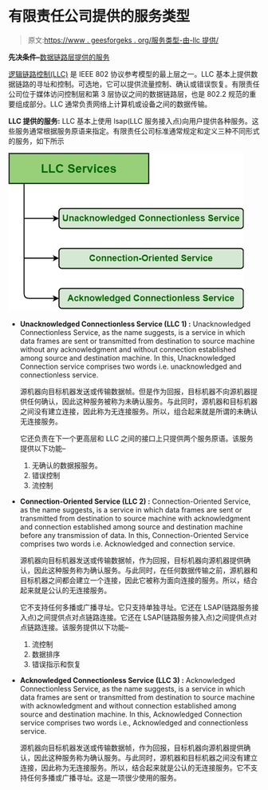 # 有限责任公司提供的服务类型

> 原文:[https://www . geesforgeks . org/服务类型-由-llc 提供/](https://www.geeksforgeeks.org/types-of-services-provided-by-llc/)

**先决条件–**[数据链路层提供的服务](https://www.geeksforgeeks.org/services-provided-by-data-link-layer/)

[逻辑链路控制(LLC)](https://practice.geeksforgeeks.org/problems/what-is-logical-link-control) 是 IEEE 802 协议参考模型的最上层之一。LLC 基本上提供数据链路的寻址和控制。可选地，它可以提供流量控制、确认或错误恢复。有限责任公司位于媒体访问控制层和第 3 层协议之间的数据链路层，也是 802.2 规范的重要组成部分。LLC 通常负责网络上计算机或设备之间的数据传输。

**LLC 提供的服务:**
LLC 基本上使用 lsap(LLC 服务接入点)向用户提供各种服务。这些服务通常根据服务原语来指定。有限责任公司标准通常规定和定义三种不同形式的服务，如下所示

![](img/eeb6138d791b7cfee77cacc8fec0eb44.png)

*   **Unacknowledged Connectionless Service (LLC 1) :**
    Unacknowledged Connectionless Service, as the name suggests, is a service in which data frames are sent or transmitted from destination to source machine without any acknowledgment and without connection established among source and destination machine. In this, Unacknowledged Connection service comprises two words i.e. unacknowledged and connectionless service.

    源机器向目标机器发送或传输数据帧。但是作为回报，目标机器不向源机器提供任何确认，因此这种服务被称为未确认服务。与此同时，源机器和目标机器之间没有建立连接，因此称为无连接服务。所以，组合起来就是所谓的未确认无连接服务。

    它还负责在下一个更高层和 LLC 之间的接口上只提供两个服务原语。该服务提供以下功能–

    1.  无确认的数据报服务。
    2.  错误控制
    3.  流控制
*   **Connection-Oriented Service (LLC 2) :**
    Connection-Oriented Service, as the name suggests, is a service in which data frames are sent or transmitted from destination to source machine with acknowledgment and connection established among source and destination machine before any transmission of data. In this, Connection-Oriented Service comprises two words i.e. Acknowledged and connection service.

    源机器向目标机器发送或传输数据帧，作为回报，目标机器向源机器提供确认，因此这种服务称为确认服务。与此同时，在任何数据传输之前，源机器和目标机器之间都会建立一个连接，因此它被称为面向连接的服务。所以，结合起来就是公认的无连接服务。

    它不支持任何多播或广播寻址。它只支持单独寻址。它还在 LSAP(链路服务接入点)之间提供点对点链路连接。它还在 LSAP(链路服务接入点)之间提供点对点链路连接。该服务提供以下功能–

    1.  流控制
    2.  数据排序
    3.  错误指示和恢复
*   **Acknowledged Connectionless Service (LLC 3) :**
    Acknowledged Connectionless Service, as the name suggests, is a service in which data frames are sent or transmitted from destination to source machine with acknowledgment and without connection established among source and destination machine. In this, Acknowledged Connection service comprises two words i.e., Acknowledged and connectionless service.

    源机器向目标机器发送或传输数据帧，作为回报，目标机器向源机器提供确认，因此这种服务称为确认服务。与此同时，源机器和目标机器之间没有建立连接，因此称为无连接服务。所以，结合起来就是公认的无连接服务。它不支持任何多播或广播寻址。这是一项很少使用的服务。